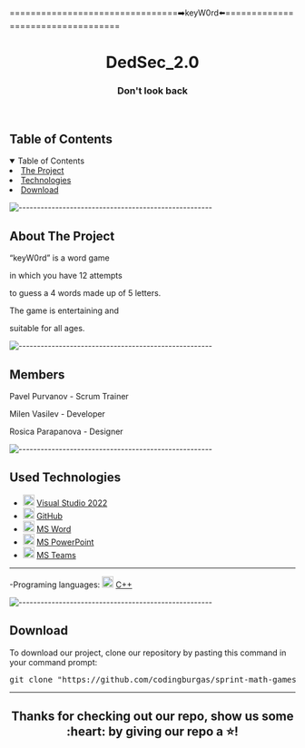 <p>================================➡️keyW0rd⬅️==================================</p>
<p align="center">
</p>

<h1 align="center"> DedSec_2.0 </h1>
<h3 align="center"> Don't look back </h3>  

<br>

<!-- TABLE OF CONTENTS -->
<h2 id="table-of-contents">Table of Contents</h2>

<details open="open">
    <summary>Table of Contents</summary>
    <li><a href="#about-the-project">  The Project</a></li>
    <li><a href="#used-technologies">  Technologies</a></li>
    <li><a href="#download">    Download</a></li>
</details>

![-----------------------------------------------------](https://raw.githubusercontent.com/andreasbm/readme/master/assets/lines/rainbow.png)

<!-- ABOUT THE PROJECT -->
<h2 id="about-the-project">About The Project</h2>

<p align="justify">
    <p>“keyW0rd” is a word game</p>
     <p>in which you have 12 attempts</p>
     <p>to guess a 4 words made up of 5 letters.</p>
     <p>The game is entertaining and</p>
     <p>suitable for all ages.</p>
</p>

![-----------------------------------------------------](https://raw.githubusercontent.com/andreasbm/readme/master/assets/lines/rainbow.png)


<h2>Members</h2>

<p>Pavel Purvanov - Scrum Trainer</p>
<p>Milen Vasilev - Developer</p>
<p>Rosica Parapanova - Designer</p>

![-----------------------------------------------------](https://raw.githubusercontent.com/andreasbm/readme/master/assets/lines/rainbow.png)

##  Used Technologies
- <img src="https://upload.wikimedia.org/wikipedia/commons/thumb/2/2c/Visual_Studio_Icon_2022.svg/1200px-Visual_Studio_Icon_2022.svg.png" width="20" alt="Visual Studio 2022 Logo"> <a href="https://visualstudio.microsoft.com/vs/">Visual Studio 2022</a>
- <img src="https://github.githubassets.com/images/modules/logos_page/GitHub-Mark.png" width="20" alt="GitHub Logo"> <a href="https://github.com/">GitHub</a>
- <img src="https://upload.wikimedia.org/wikipedia/commons/thumb/f/fd/Microsoft_Office_Word_%282019%E2%80%93present%29.svg/2203px-Microsoft_Office_Word_%282019%E2%80%93present%29.svg.png" width="20" alt="MS Word Logo"> <a href="https://en.wikipedia.org/wiki/Microsoft_Word">MS Word</a>
- <img src="https://upload.wikimedia.org/wikipedia/commons/3/3b/Microsoft_PowerPoint_Logo.png" width="20" alt="MS PowerPoint Logo"> <a href="https://bg.wikipedia.org/wiki/Microsoft_PowerPoint">MS PowerPoint</a>
- <img src="https://upload.wikimedia.org/wikipedia/commons/thumb/c/c9/Microsoft_Office_Teams_%282018%E2%80%93present%29.svg/2203px-Microsoft_Office_Teams_%282018%E2%80%93present%29.svg.png" width="20" alt="MS Teams Logo"> <a href="https://www.microsoft.com/en-us/microsoft-teams/group-chat-software">MS Teams</a>
-----------------------------------------------------------------------------------------------------------------------------------

-Programing languages: <img src="https://brandslogos.com/wp-content/uploads/thumbs/c-logo-vector.svg" width="20" alt="C++ Logo"> <a href="https://cplusplus.com/">C++</a>


![-----------------------------------------------------](https://raw.githubusercontent.com/andreasbm/readme/master/assets/lines/rainbow.png)

<!-- CONTRIBUTORS -->


<h2 id="download">Download</h2>

<p>To download our project, clone our repository by pasting this command in your command prompt:</p>

<pre align="center">git clone "https://github.com/codingburgas/sprint-math-games-9th-grade-dedsec_2-0"</pre>

<hr>

<h2 align="center">Thanks for checking out our repo, show us some :heart: by giving our repo a ⭐️!</h2>

